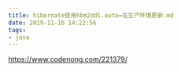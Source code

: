 ```yaml
---
title: hibernate使用hbm2ddl.auto=在生产环境更新.md
date: 2019-11-16 14:22:56
tags:
- java
---
```


<https://www.codenong.com/221379/>
